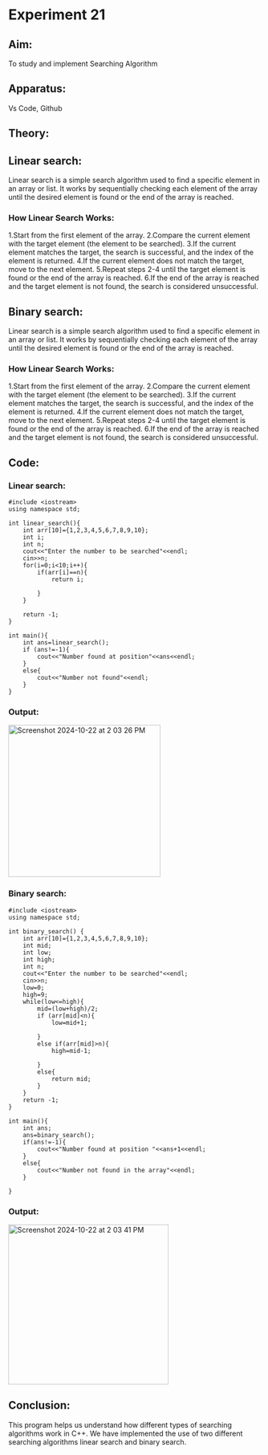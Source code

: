 # Experiment 21



## Aim:
To study and implement Searching Algorithm


## Apparatus:
Vs Code, Github


## Theory:

## Linear search:

Linear search is a simple search algorithm used to find a specific element in an array or list. It works by sequentially checking each element of the array until the desired element is found or the end of the array is reached.

### How Linear Search Works:

1.Start from the first element of the array.
2.Compare the current element with the target element (the element to be searched).
3.If the current element matches the target, the search is successful, and the index of the element is returned.
4.If the current element does not match the target, move to the next element.
5.Repeat steps 2-4 until the target element is found or the end of the array is reached.
6.If the end of the array is reached and the target element is not found, the search is considered unsuccessful.


## Binary search:

Linear search is a simple search algorithm used to find a specific element in an array or list. It works by sequentially checking each element of the array until the desired element is found or the end of the array is reached.

### How Linear Search Works:

1.Start from the first element of the array.
2.Compare the current element with the target element (the element to be searched).
3.If the current element matches the target, the search is successful, and the index of the element is returned.
4.If the current element does not match the target, move to the next element.
5.Repeat steps 2-4 until the target element is found or the end of the array is reached.
6.If the end of the array is reached and the target element is not found, the search is considered unsuccessful.

## Code:

### Linear search: 
```
#include <iostream>
using namespace std;

int linear_search(){
    int arr[10]={1,2,3,4,5,6,7,8,9,10};
    int i;
    int n;
    cout<<"Enter the number to be searched"<<endl;
    cin>>n;
    for(i=0;i<10;i++){
        if(arr[i]==n){
            return i;
            
        }
    }
   
    return -1;
}

int main(){
    int ans=linear_search();
    if (ans!=-1){
        cout<<"Number found at position"<<ans<<endl;
    }
    else{
        cout<<"Number not found"<<endl;
    }
}
```
### Output:
<img width="303" alt="Screenshot 2024-10-22 at 2 03 26 PM" src="https://github.com/user-attachments/assets/b256c2f6-274a-4ec8-be6c-313ed3dc466c">


### Binary search:
```
#include <iostream>
using namespace std;

int binary_search() {
    int arr[10]={1,2,3,4,5,6,7,8,9,10};
    int mid;
    int low;
    int high;
    int n;
    cout<<"Enter the number to be searched"<<endl;
    cin>>n;
    low=0;
    high=9;
    while(low<=high){
        mid=(low+high)/2;
        if (arr[mid]<n){
            low=mid+1;
            
        }
        else if(arr[mid]>n){
            high=mid-1;
            
        }
        else{
            return mid;
        }
    }
    return -1;
}

int main(){
    int ans;
    ans=binary_search();
    if(ans!=-1){
        cout<<"Number found at position "<<ans+1<<endl;
    }
    else{
        cout<<"Number not found in the array"<<endl;
    }
    
}
```
### Output:
<img width="319" alt="Screenshot 2024-10-22 at 2 03 41 PM" src="https://github.com/user-attachments/assets/82a2609c-0e2a-4bae-b604-aa17f2132f2e">



## Conclusion:
This program helps us understand how different types of searching algorithms work in C++. We have implemented the use of two different searching algorithms linear search and binary search.
